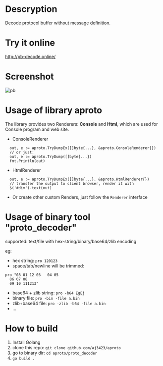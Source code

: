 # Descryption
Decode protocol buffer without message definition.

# Try it online
http://pb-decode.online/

# Screenshot
![pb](https://user-images.githubusercontent.com/4710875/122819817-7ff91d00-d30d-11eb-9c0a-c8d46ee2b821.png)

# Usage of library aproto
The library provides two Renderers: **Console** and **Html**, which are used for Console program and web site.

- ConsoleRenderer
```
  out, e := aproto.TryDumpEx([]byte{...}, &aproto.ConsoleRenderer{})
  // or just:
  out, e := aproto.TryDump([]byte{...})
  fmt.Println(out)
```
- HtmlRenderer
```
  out, e := aproto.TryDumpEx([]byte{...}, &aproto.HtmlRenderer{})
  // transfer the output to client browser, render it with
  $('#div').text(out)
```
- Or create other custom Renders, just follow the `Renderer` interface

# Usage of binary tool "proto_decoder"
supported: text/file with hex-string/binary/base64/zlib encoding

eg:
- hex string: `pro 120123`
- space/tab/newline will be trimmed: 
```
pro "08 01 12 03   04 05
  06 07 08
  09 10 111213"
```
- base64 + zlib string: `pro -b64 EgEj`
- binary file: `pro -bin -file a.bin`
- zlib+base64 file: `pro -zlib -b64 -file a.bin`
- ...

# How to build
1. Install Golang
2. clone this repo: `git clone github.com/aj3423/aproto`
3. go to binary dir: `cd aproto/proto_decoder`
4. `go build .`

